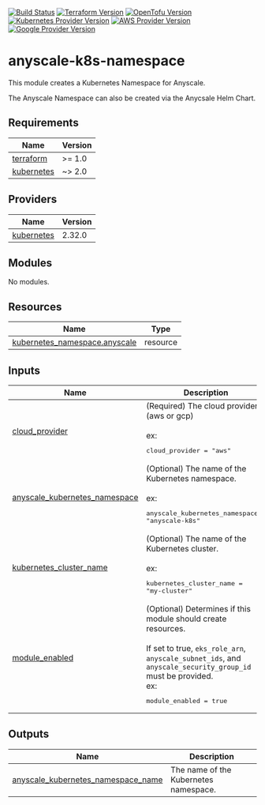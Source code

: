 [![Build Status][badge-build]][build-status]
[![Terraform Version][badge-terraform]](https://github.com/hashicorp/terraform/releases)
[![OpenTofu Version][badge-opentofu]](https://github.com/opentofu/opentofu/releases)
[![Kubernetes Provider Version][badge-tf-kubernetes]](https://github.com/terraform-providers/terraform-provider-kubernetes/releases)
[![AWS Provider Version][badge-tf-aws]](https://github.com/terraform-providers/terraform-provider-aws/releases)
[![Google Provider Version][badge-tf-google]](https://github.com/terraform-providers/terraform-provider-google/releases)

# anyscale-k8s-namespace

This module creates a Kubernetes Namespace for Anyscale.

The Anyscale Namespace can also be created via the Anycsale Helm Chart.

<!-- BEGIN_TF_DOCS -->
## Requirements

| Name | Version |
|------|---------|
| <a name="requirement_terraform"></a> [terraform](#requirement\_terraform) | >= 1.0 |
| <a name="requirement_kubernetes"></a> [kubernetes](#requirement\_kubernetes) | ~> 2.0 |

## Providers

| Name | Version |
|------|---------|
| <a name="provider_kubernetes"></a> [kubernetes](#provider\_kubernetes) | 2.32.0 |

## Modules

No modules.

## Resources

| Name | Type |
|------|------|
| [kubernetes_namespace.anyscale](https://registry.terraform.io/providers/hashicorp/kubernetes/latest/docs/resources/namespace) | resource |

## Inputs

| Name | Description | Type | Default | Required |
|------|-------------|------|---------|:--------:|
| <a name="input_cloud_provider"></a> [cloud\_provider](#input\_cloud\_provider) | (Required) The cloud provider (aws or gcp)<br/><br/>ex:<pre>cloud_provider = "aws"</pre> | `string` | n/a | yes |
| <a name="input_anyscale_kubernetes_namespace"></a> [anyscale\_kubernetes\_namespace](#input\_anyscale\_kubernetes\_namespace) | (Optional) The name of the Kubernetes namespace.<br/><br/>ex:<pre>anyscale_kubernetes_namespace = "anyscale-k8s"</pre> | `string` | `"anyscale-k8s"` | no |
| <a name="input_kubernetes_cluster_name"></a> [kubernetes\_cluster\_name](#input\_kubernetes\_cluster\_name) | (Optional) The name of the Kubernetes cluster.<br/><br/>ex:<pre>kubernetes_cluster_name = "my-cluster"</pre> | `string` | `null` | no |
| <a name="input_module_enabled"></a> [module\_enabled](#input\_module\_enabled) | (Optional) Determines if this module should create resources.<br/><br/>If set to true, `eks_role_arn`, `anyscale_subnet_ids`, and `anyscale_security_group_id` must be provided.<br/>ex:<pre>module_enabled = true</pre> | `bool` | `true` | no |

## Outputs

| Name | Description |
|------|-------------|
| <a name="output_anyscale_kubernetes_namespace_name"></a> [anyscale\_kubernetes\_namespace\_name](#output\_anyscale\_kubernetes\_namespace\_name) | The name of the Kubernetes namespace. |
<!-- END_TF_DOCS -->

<!-- References -->
[Terraform]: https://www.terraform.io
[Issues]: https://github.com/anyscale/sa-sandbox-terraform/issues
[badge-build]: https://github.com/anyscale/sa-sandbox-terraform/workflows/CI/CD%20Pipeline/badge.svg
[badge-terraform]: https://img.shields.io/badge/terraform-1.x%20-623CE4.svg?logo=terraform
[badge-tf-aws]: https://img.shields.io/badge/AWS-5.+-F8991D.svg?logo=terraform
[build-status]: https://github.com/anyscale/sa-sandbox-terraform/actions
[badge-opentofu]: https://img.shields.io/badge/opentofu-1.x%20-623CE4.svg?logo=terraform
[badge-tf-google]: https://img.shields.io/badge/Google-5.+-F8991D.svg?logo=terraform
[badge-tf-kubernetes]: https://img.shields.io/badge/KUBERNETES-2.+-F8991D.svg?logo=terraform
